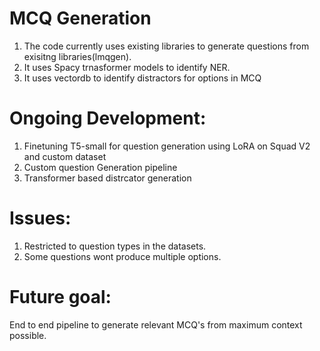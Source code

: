 # MCQ Generation
1. The code currently uses existing libraries to generate questions from exisitng libraries(lmqgen).
2. It uses Spacy trnasformer models to identify NER.
3. It uses vectordb to identify distractors for options in MCQ
# Ongoing Development:
1. Finetuning T5-small for question generation using LoRA on Squad V2 and custom dataset
2. Custom question Generation pipeline
3. Transformer based distrcator generation
 # Issues:
1. Restricted to question types in the datasets.
2. Some questions wont produce multiple options. 
# Future goal:
End to end pipeline to generate relevant MCQ's from maximum context possible.
